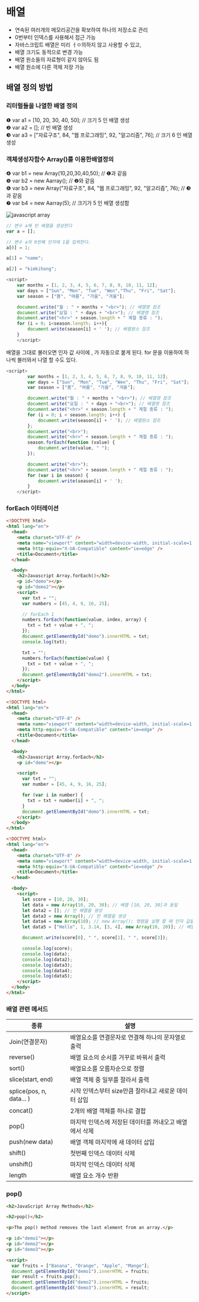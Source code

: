 # 배열

- 연속된 여러개의 메모리공간을 확보하여 하나의 저장소로 관리
- 0번부터 인덱스를 사용해서 접근 가능
- 자바스크립트 배열은 미리 ㅓㅇ의하지 않고 사용할 수 있고,
- 배열 크기도 동적으로 변경 가능
- 배열 원소들의 자료형이 같지 않아도 됨
- 배열 원소에 다른 객체 저장 가능

## 배열 정의 방법

### 리터럴들을 나열한 배열 정의

❶ var a1 = [10, 20, 30, 40, 50]; // 크기 5 인 배열 생성  
❷ var a2 = []; // 빈 배열 생성  
❸ var a3 = ["자료구조", 84, "웹 프로그래밍", 92, "알고리즘", 76]; // 크기 6 인 배열 생성

### 객체생성자함수 Array()를 이용한배열정의

❹ var b1 = new Array(10,20,30,40,50); // ❶과 같음  
❺ var b2 = new Aarray(); // ❷와 같음  
❻ var b3 = new Array("자료구조", 84, "웹 프로그래밍", 92, "알고리즘", 76); // ❸과 같음  
❼ var b4 = new Aarray(5); // 크기가 5 인 배열 생성함

![javascript array](./imgs/array.png)

```js
// 변수 a에 빈 배열을 생성한다
var a = [];

// 변수 a의 0번째 인자에 1을 입력한다.
a[0] = 1;

a[1] = "name";

a[2] = "kimkihong";
```

```js
<script>
    var months = [1, 2, 3, 4, 5, 6, 7, 8, 9, 10, 11, 12];
    var days = ["Sun", "Mon", "Tue", "Wen","Thu", "Fri", "Sat"];
    var season = ["봄", "여름", "가을", "겨울"];

    document.write("월 : " + months + "<br>"); // 배열명 참조
    document.write("요일 : " + days + "<br>"); // 배열명 참조
    document.write("<hr>" + season.length + " 계절 종류 : ");
    for (i = 0; i<season.length; i++){
        document.write(season[i] + ' '); // 배열원소 참조
    }
    </script>
```

배열을 그대로 불러오면 인자 값 사이에 , 가 자동으로 붙게 된다.
for 문을 이용하여 하나씩 불러와서 나열 할 수도 있다.

```js
<script>
        var months = [1, 2, 3, 4, 5, 6, 7, 8, 9, 10, 11, 12];
        var days = ["Sun", "Mon", "Tue", "Wen", "Thu", "Fri", "Sat"];
        var season = ["봄", "여름", "가을", "겨울"];

        document.write("월 : " + months + "<br>"); // 배열명 참조
        document.write("요일 : " + days + "<br>"); // 배열명 참조
        document.write("<hr>" + season.length + " 계절 종류 : ");
        for (i = 0; i < season.length; i++) {
            document.write(season[i] + ' '); // 배열원소 참조
        };
        document.write("<br>");
        document.write("<hr>" + season.length + " 계절 종류 : ");
        season.forEach(function (value) {
            document.write(value, " ");
        });

        document.write("<br>");
        document.write("<hr>" + season.length + " 계절 종류 : ");
        for (var i in season) {
            document.write(season[i] + ' ');
        }
    </script>
```

### forEach 이터레이션

```html
<!DOCTYPE html>
<html lang="en">
  <head>
    <meta charset="UTF-8" />
    <meta name="viewport" content="width=device-width, initial-scale=1.0" />
    <meta http-equiv="X-UA-Compatible" content="ie=edge" />
    <title>Document</title>
  </head>

  <body>
    <h2>Javascript Array.forEach()</h2>
    <p id="demo"></p>
    <p id="demo2"></p>
    <script>
      var txt = "";
      var numbers = [45, 4, 9, 16, 25];

      // forEach 1
      numbers.forEach(function(value, index, array) {
        txt = txt + value + ", ";
      });
      document.getElementById("demo").innerHTML = txt;
      console.log(txt);

      txt = "";
      numbers.forEach(function(value) {
        txt = txt + value + ", ";
      });
      document.getElementById("demo2").innerHTML = txt;
    </script>
  </body>
</html>
```

```html
<!DOCTYPE html>
<html lang="en">
  <head>
    <meta charset="UTF-8" />
    <meta name="viewport" content="width=device-width, initial-scale=1.0" />
    <meta http-equiv="X-UA-Compatible" content="ie=edge" />
    <title>Document</title>
  </head>

  <body>
    <h2>Javascript Array.forEach</h2>
    <p id="demo"></p>

    <script>
      var txt = "";
      var number = [45, 4, 9, 16, 25];

      for (var i in number) {
        txt = txt + number[i] + ", ";
      }
      document.getElementById("demo").innerHTML = txt;
    </script>
  </body>
</html>
```

```html
<!DOCTYPE html>
<html lang="en">
  <head>
    <meta charset="UTF-8" />
    <meta name="viewport" content="width=device-width, initial-scale=1.0" />
    <meta http-equiv="X-UA-Compatible" content="ie=edge" />
    <title>Document</title>
  </head>

  <body>
    <script>
      let score = [10, 20, 30];
      let data = new Array(10, 20, 30); // 배열 [10, 20, 30]과 동일
      let data2 = []; // 빈 배열을 생성
      let data3 = new Array(); // 빈 배열을 생성
      let data4 = new Array(10); // new Array(); 명령을 실행 할 때 인자 값을 하나만 주면 배열에 담긴 값이 아닌 빈 배열 인자 10개를 입력한다
      let data5 = ["Hello", 1, 3.14, [3, 4], new Array(10, 20)]; // 배열 안에 배열을 담을 수 있다

      document.write(score[0], " ", score[1], " ", score[3]);

      console.log(score);
      console.log(data);
      console.log(data2);
      console.log(data3);
      console.log(data4);
      console.log(data5);
    </script>
  </body>
</html>
```

### 배열 관련 메서드

| 종류                     | 설명                                                   |
| ------------------------ | ------------------------------------------------------ |
| Join(연결문자)           | 배열요소를 연결문자로 연결해 하나의 문자열로 출력      |
| reverse()                | 배열 요소의 순서를 거꾸로 바꿔서 출력                  |
| sort()                   | 배열요소를 오름차순으로 정렬                           |
| slice(start, end)        | 배열 객체 중 일부를 잘라서 출력                        |
| splice(pos, n, data... ) | 시작 인덱스부터 size만큼 잘라내고 새로운 데이터 삽입   |
| concat()                 | 2개의 배열 객체를 하나로 결합                          |
| pop()                    | 마지막 인덱스에 저장된 데이터를 꺼내오고 배열에서 삭제 |
| push(new data)           | 배열 객체 마지막에 새 데이터 삽입                      |
| shift()                  | 첫번째 인덱스 데이터 삭제                              |
| unshift()                | 마지막 인덱스 데이터 삭제                              |
| length                   | 배열 요소 개수 반환                                    |

### pop()

```html
<h2>JavaScript Array Methods</h2>

<h2>pop()</h2>

<p>The pop() method removes the last element from an array.</p>

<p id="demo1"></p>
<p id="demo2"></p>
<p id="demo3"></p>

<script>
  var fruits = ["Banana", "Orange", "Apple", "Mango"];
  document.getElementById("demo1").innerHTML = fruits;
  var result = fruits.pop();
  document.getElementById("demo2").innerHTML = fruits;
  document.getElementById("demo3").innerHTML = result;
</script>
```
